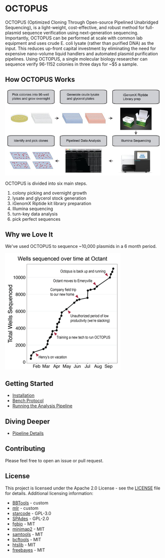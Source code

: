 # OCTOPUS

OCTOPUS (Optimized Cloning Through Open-source Pipelined Unabridged Sequencing), is a light-weight, cost-effective, and robust method for full-plasmid sequence verification using next-generation sequencing. Importantly, OCTOPUS can be performed at scale with common lab equipment and uses crude E. coli lysate (rather than purified DNA) as the input. This reduces up-front capital investment by eliminating the need for expensive nano-volume liquid handlers and automated plasmid purification pipelines. Using OCTOPUS, a single molecular biology researcher can sequence verify 96-1152 colonies in three days for ~$5 a sample.

## How OCTOPUS Works

![OCTOPUS overview](./img/overview.jpg)

OCTOPUS is divided into six main steps.
1. colony picking and overnight growth
2. lysate and glycerol stock generation
3. iGenomX Riptide kit library preparation
4. Illumina sequencing
5. turn-key data analysis
6. pick perfect sequences

## Why we Love It

We've used OCTOPUS to sequence ~10,000 plasmids in a 6 month period.

![Plasmids over time](./img/wells-over-time.png)


## Getting Started

- [Installation](https://github.com/octantbio/octopus/wiki/Installation)
- [Bench Protocol](https://github.com/octantbio/octopus/wiki/Bench-Protocol)
- [Running the Analysis Pipeline](https://github.com/octantbio/octopus/wiki/Running-the-Analysis-Pipeline)

## Diving Deeper

- [Pipeline Details](https://github.com/octantbio/octopus/wiki/Pipeline-Details)

## Contributing

Please feel free to open an issue or pull request.

## License

This project is licensed under the Apache 2.0 License - see the [LICENSE](LICENSE) file for details. Additional licensing information:

- [BBTools](docker/bbtools-license) - custom
- [mlr](docker/mlr-license) - custom
- [starcode](docker/starcode-license) - GPL-3.0
- [SPAdes](docker/spades-license) - GPL-2.0
- [fgbio](https://github.com/fulcrumgenomics/fgbio/blob/master/LICENSE) - MIT
- [minimap2](https://github.com/lh3/minimap2/blob/master/LICENSE.txt) - MIT
- [samtools](https://github.com/samtools/samtools/blob/develop/LICENSE) - MIT
- [bcftools](https://github.com/samtools/bcftools/blob/develop/LICENSE) - MIT
- [htslib](https://github.com/samtools/htslib/blob/develop/LICENSE) - MIT
- [freebayes](https://github.com/ekg/freebayes/blob/master/LICENSE) - MIT


